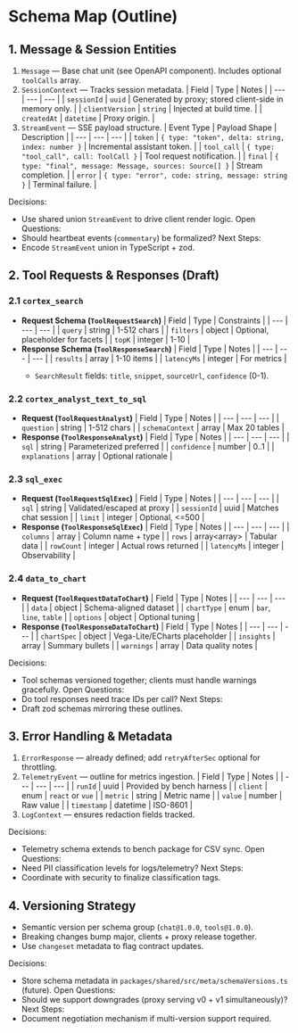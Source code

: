 # Schema Map (Outline)

## 1. Message & Session Entities
1. `Message` — Base chat unit (see OpenAPI component). Includes optional `toolCalls` array.
2. `SessionContext` — Tracks session metadata.
   | Field | Type | Notes |
   | --- | --- | --- |
   | `sessionId` | `uuid` | Generated by proxy; stored client-side in memory only. |
   | `clientVersion` | `string` | Injected at build time. |
   | `createdAt` | `datetime` | Proxy origin. |
3. `StreamEvent` — SSE payload structure.
   | Event Type | Payload Shape | Description |
   | --- | --- | --- |
   | `token` | `{ type: "token", delta: string, index: number }` | Incremental assistant token. |
   | `tool_call` | `{ type: "tool_call", call: ToolCall }` | Tool request notification. |
   | `final` | `{ type: "final", message: Message, sources: Source[] }` | Stream completion. |
   | `error` | `{ type: "error", code: string, message: string }` | Terminal failure. |

Decisions:
- Use shared union `StreamEvent` to drive client render logic.
Open Questions:
- Should heartbeat events (`commentary`) be formalized?
Next Steps:
- Encode `StreamEvent` union in TypeScript + zod.

## 2. Tool Requests & Responses (Draft)
### 2.1 `cortex_search`
- **Request Schema (`ToolRequestSearch`)**
  | Field | Type | Constraints |
  | --- | --- | --- |
  | `query` | string | 1-512 chars |
  | `filters` | object | Optional, placeholder for facets |
  | `topK` | integer | 1-10 |
- **Response Schema (`ToolResponseSearch`)**
  | Field | Type | Notes |
  | --- | --- | --- |
  | `results` | array<SearchResult> | 1-10 items |
  | `latencyMs` | integer | For metrics |
  - `SearchResult` fields: `title`, `snippet`, `sourceUrl`, `confidence` (0-1).

### 2.2 `cortex_analyst_text_to_sql`
- **Request (`ToolRequestAnalyst`)**
  | Field | Type | Notes |
  | --- | --- | --- |
  | `question` | string | 1-512 chars |
  | `schemaContext` | array<TableDef> | Max 20 tables |
- **Response (`ToolResponseAnalyst`)**
  | Field | Type | Notes |
  | --- | --- | --- |
  | `sql` | string | Parameterized preferred |
  | `confidence` | number | 0..1 |
  | `explanations` | array<string> | Optional rationale |

### 2.3 `sql_exec`
- **Request (`ToolRequestSqlExec`)**
  | Field | Type | Notes |
  | --- | --- | --- |
  | `sql` | string | Validated/escaped at proxy |
  | `sessionId` | uuid | Matches chat session |
  | `limit` | integer | Optional, <=500 |
- **Response (`ToolResponseSqlExec`)**
  | Field | Type | Notes |
  | --- | --- | --- |
  | `columns` | array<ColumnMeta> | Column name + type |
  | `rows` | array<array<any>> | Tabular data |
  | `rowCount` | integer | Actual rows returned |
  | `latencyMs` | integer | Observability |

### 2.4 `data_to_chart`
- **Request (`ToolRequestDataToChart`)**
  | Field | Type | Notes |
  | --- | --- | --- |
  | `data` | object | Schema-aligned dataset |
  | `chartType` | enum | `bar`, `line`, `table` |
  | `options` | object | Optional tuning |
- **Response (`ToolResponseDataToChart`)**
  | Field | Type | Notes |
  | --- | --- | --- |
  | `chartSpec` | object | Vega-Lite/ECharts placeholder |
  | `insights` | array<string> | Summary bullets |
  | `warnings` | array<string> | Data quality notes |

Decisions:
- Tool schemas versioned together; clients must handle warnings gracefully.
Open Questions:
- Do tool responses need trace IDs per call?
Next Steps:
- Draft zod schemas mirroring these outlines.

## 3. Error Handling & Metadata
1. `ErrorResponse` — already defined; add `retryAfterSec` optional for throttling.
2. `TelemetryEvent` — outline for metrics ingestion.
   | Field | Type | Notes |
   | --- | --- | --- |
   | `runId` | uuid | Provided by bench harness |
   | `client` | enum | `react` or `vue` |
   | `metric` | string | Metric name |
   | `value` | number | Raw value |
   | `timestamp` | datetime | ISO-8601 |
3. `LogContext` — ensures redaction fields tracked.

Decisions:
- Telemetry schema extends to bench package for CSV sync.
Open Questions:
- Need PII classification levels for logs/telemetry?
Next Steps:
- Coordinate with security to finalize classification tags.

## 4. Versioning Strategy
- Semantic version per schema group (`chat@1.0.0`, `tools@1.0.0`).
- Breaking changes bump major, clients + proxy release together.
- Use `changeset` metadata to flag contract updates.

Decisions:
- Store schema metadata in `packages/shared/src/meta/schemaVersions.ts` (future).
Open Questions:
- Should we support downgrades (proxy serving v0 + v1 simultaneously)?
Next Steps:
- Document negotiation mechanism if multi-version support required.
